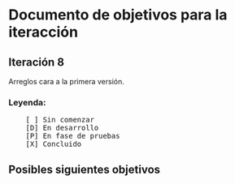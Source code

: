 # Documento de objetivos para la iteracción
## Iteración 8
Arreglos cara a la primera versión.

### Leyenda:
<pre>
    [ ] Sin comenzar
    [D] En desarrollo
    [P] En fase de pruebas
    [X] Concluido
</pre>


## Posibles siguientes objetivos
